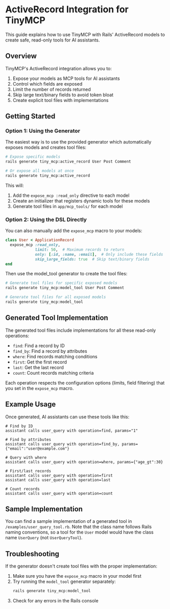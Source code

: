 # ActiveRecord Integration for TinyMCP

This guide explains how to use TinyMCP with Rails' ActiveRecord models to create safe, read-only tools for AI assistants.

## Overview

TinyMCP's ActiveRecord integration allows you to:

1. Expose your models as MCP tools for AI assistants
2. Control which fields are exposed
3. Limit the number of records returned
4. Skip large text/binary fields to avoid token bloat
5. Create explicit tool files with implementations

## Getting Started

### Option 1: Using the Generator

The easiest way is to use the provided generator which automatically exposes models and creates tool files:

```bash
# Expose specific models
rails generate tiny_mcp:active_record User Post Comment

# Or expose all models at once
rails generate tiny_mcp:active_record
```

This will:
1. Add the `expose_mcp :read_only` directive to each model
2. Create an initializer that registers dynamic tools for these models
3. Generate tool files in `app/mcp_tools/` for each model

### Option 2: Using the DSL Directly

You can also manually add the `expose_mcp` macro to your models:

```ruby
class User < ApplicationRecord
  expose_mcp :read_only, 
             limit: 50,  # Maximum records to return
             only: [:id, :name, :email],  # Only include these fields
             skip_large_fields: true  # Skip text/binary fields
end
```

Then use the model_tool generator to create the tool files:

```bash
# Generate tool files for specific exposed models
rails generate tiny_mcp:model_tool User Post Comment

# Generate tool files for all exposed models
rails generate tiny_mcp:model_tool
```

## Generated Tool Implementation

The generated tool files include implementations for all these read-only operations:

- `find`: Find a record by ID
- `find_by`: Find a record by attributes
- `where`: Find records matching conditions
- `first`: Get the first record
- `last`: Get the last record
- `count`: Count records matching criteria

Each operation respects the configuration options (limits, field filtering) that you set in the `expose_mcp` macro.

## Example Usage

Once generated, AI assistants can use these tools like this:

```
# Find by ID
assistant calls user_query with operation=find, params="1"

# Find by attributes
assistant calls user_query with operation=find_by, params={"email":"user@example.com"}

# Query with where
assistant calls user_query with operation=where, params={"age_gt":30}

# First/last records
assistant calls user_query with operation=first
assistant calls user_query with operation=last

# Count records
assistant calls user_query with operation=count
```

## Sample Implementation

You can find a sample implementation of a generated tool in `/examples/user_query_tool.rb`. Note that the class name follows Rails naming conventions, so a tool for the `User` model would have the class name `UserQuery` (not `UserQueryTool`).

## Troubleshooting

If the generator doesn't create tool files with the proper implementation:

1. Make sure you have the `expose_mcp` macro in your model first
2. Try running the `model_tool` generator separately:
   ```bash
   rails generate tiny_mcp:model_tool
   ```
3. Check for any errors in the Rails console
